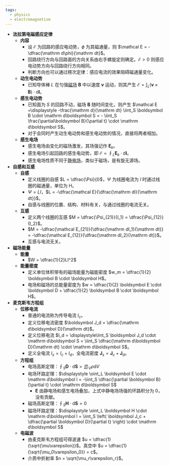 ```yaml
---
tags:
  - physics
  - electromagnetism
---
```

- **法拉第电磁感应定律**
	- **内容**
		- 设 $\mathcal E$ 为回路的感应电动势，$\phi$ 为其磁通量，则 $\mathcal E = -\dfrac{\mathrm d\phi}{\mathrm dt}$。
		- 回路绕行方向与回路面的方向关系由右手螺旋定则确定。$\mathcal E>0$ 则感应电动势方向与回路绕行方向相同。
		- 判断方向也可以通过楞次定律：感应电流的效果阻碍磁通量变化。
	- **动生电动势**
		- 已知导体棒 $L$ 在匀强[磁场](/pages/physics/electromagnetism/magnetic-field.md) $\boldsymbol B$ 中以速度 $\boldsymbol v$ 运动，则其产生 $\mathcal E = \displaystyle\int_L (\boldsymbol v \times \boldsymbol B) \cdot \mathrm d\boldsymbol l$。
	- **感生电动势**
		- 已知面为 $S$ 的回路不动，磁场 $\boldsymbol B$ 随时间变化，则产生 $\mathcal E =\displaystyle -\frac{\mathrm d}{\mathrm dt} \iint_S \boldsymbol B \cdot \mathrm d\boldsymbol S = - \iint_S \frac{\partial\boldsymbol B}{\partial t} \cdot \mathrm d\boldsymbol S$。
		- 对于会同时产生动生电动势和感生电动势的情况，直接将两者相加。
	- **感生电场**
		- 感生电场由变化的磁场激发，其场强记作 $\boldsymbol E_k$。
		- 感生电场引起回路的感生电动势，即 $\mathcal E = \displaystyle\oint_L \boldsymbol E_k \cdot \mathrm d\boldsymbol l$。
		- 感生电场性质不同于[静电场](/pages/physics/electromagnetism/electrostatic-field.md)，类似于磁场，是有旋无源场。
- **自感和互感**
	- **自感**
		- 定义线圈的自感 $L = \dfrac{\Psi}{I}$，$\Psi$ 为线圈电流为 $I$ 时通过线圈的磁通量，单位为 $\mathrm H$。
		- $\Psi = LI$，$L = -\dfrac{\mathcal E}{\dfrac{\mathrm dI}{\mathrm dt}}$。
		- 自感与线圈的位置、结构、材料有关，与通过线圈的电流无关。
	- **互感**
		- 定义两个线圈的互感 $M = \dfrac{\Psi_{21}}{I_1} = \dfrac{\Psi_{12}}{I_2}$。
		- $M = -\dfrac{\mathcal E_{21}}{\dfrac{\mathrm dI_1}{\mathrm dt}} = -\dfrac{\mathcal E_{12}}{\dfrac{\mathrm dI_2}{\mathrm dt}}$。
		- 互感与电流无关。
- **磁场能量**
	- **能量**
		- $W = \dfrac{1}{2}LI^2$
	- **能量密度**
		- 定义单位体积带有的磁场能量为磁能密度 $w_m = \dfrac{1}{2} \boldsymbol B \cdot \boldsymbol H$。
		- 电场和磁场的总能量密度为 $w = \dfrac{1}{2} \boldsymbol E \cdot \boldsymbol D + \dfrac{1}{2} \boldsymbol B \cdot \boldsymbol H$。
- **麦克斯韦方程组**
	- **位移电流**
		- 普通的电流称为传导电流 $I_c$。
		- 定义位移电流密度 $\boldsymbol J_d = \dfrac{\mathrm d\boldsymbol D}{\mathrm dt}$。
		- 定义位移电流 $I_d = \displaystyle\iint_S \boldsymbol J_d \cdot \mathrm d\boldsymbol S = \iint_S \dfrac{\mathrm d\boldsymbol D}{\mathrm dt} \cdot \mathrm d\boldsymbol S$。
		- 定义全电流 $I_s = I_c + I_d$，全电流密度 $\boldsymbol J_s = \boldsymbol J_c + \boldsymbol J_d$。
	- **方程组**
		- 电场高斯定理：$\displaystyle \oint_S \boldsymbol D \cdot \mathrm d\boldsymbol S = \iiint_V \rho \mathrm dV$
		- 电场环路定理：$\displaystyle \oint_L \boldsymbol E \cdot \mathrm d\boldsymbol l = -\iint_S \dfrac{\partial \boldsymbol B}{\partial t} \cdot \mathrm d\boldsymbol S$
			- $\boldsymbol E$ 由静电场和感生电场叠加，上式中静电场场强的环路积分为 $0$，没有贡献。
		- 磁场高斯定理：$\displaystyle \oint_S \boldsymbol H \cdot \mathrm d\boldsymbol S = 0$
		- 磁场环路定理：$\displaystyle \oint_L \boldsymbol H \cdot \mathrm d\boldsymbol l = \iint_S \left( \boldsymbol J_c + \dfrac{\partial \boldsymbol D}{\partial t} \right) \cdot \mathrm d\boldsymbol S$
	- **电磁波**
		- 由麦克斯韦方程组可得波速 $u = \dfrac{1}{\sqrt{\mu\varepsilon}}$。真空中 $u = \dfrac{1}{\sqrt{\mu_0\varepsilon_0}} = c$。
		- 介质中折射率 $n = \sqrt{\mu_r\varepsilon_r}$。
